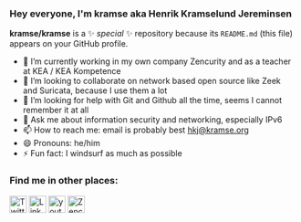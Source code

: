 ### Hey everyone, I'm kramse aka Henrik Kramselund Jereminsen

**kramse/kramse** is a ✨ _special_ ✨ repository because its `README.md` (this file) appears on your GitHub profile.


- 🔭 I’m currently working in my own company Zencurity and as a teacher at KEA / KEA Kompetence
- 👯 I’m looking to collaborate on network based open source like Zeek and Suricata, because I use them a lot
- 🤔 I’m looking for help with Git and Github all the time, seems I cannot remember it at all 
- 💬 Ask me about information security and networking, especially IPv6
- 📫 How to reach me: email is probably best hkj@kramse.org
- 😄 Pronouns: he/him
- ⚡ Fun fact: I windsurf as much as possible

### Find me in other places:

<p align="left">
<a href="http://twitter.com/Kramse" target="blank"><img align="center" src="https://github.com/mishmanners/MishManners/blob/master/socials/twitter%20(2).png" alt="Twitter bird logo" height="30" /></a>
<a href="http://linkedin.com/in/kramse" target="blank"><img align="center" src="https://github.com/mishmanners/MishManners/blob/master/socials/transparent-Linkedin-logo-icon.png" alt="LinkedIn-logo" height="30" /></a>
<a href="http://youtube.com/user/kramshoej" target="blank"><img align="center" src="https://github.com/mishmanners/MishManners/blob/master/socials/youtube.png" alt="youtube icon" height="30" /></a>
<a href="http://zencurity.com" target="blank"><img align="center" src="https://www.zencurity.com/assets/zencurity-web-logo.png" alt="Zencurity logo" height="30" /></a>

</p>
